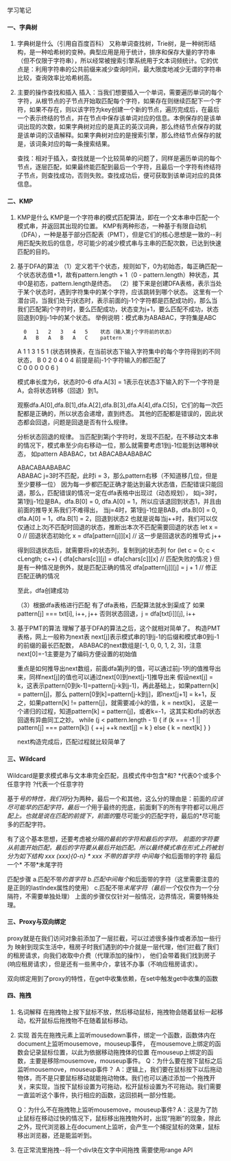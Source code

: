 学习笔记
#### 一、字典树
1. 字典树是什么（引用自百度百科）
   又称单词查找树，Trie树，是一种树形结构，是一种哈希树的变种。典型应用是用于统计，排序和保存大量的字符串（但不仅限于字符串），所以经常被搜索引擎系统用于文本词频统计。它的优点是：利用字符串的公共前缀来减少查询时间，最大限度地减少无谓的字符串比较，查询效率比哈希树高。

2. 主要的操作查找和插入
   插入：当我们想要插入一个单词，需要遍历单词的每个字符，从根节点的子节点开始取匹配每个字符，如果存在则继续匹配下一个字符，如果不存在，则以该字符为key创建一个新的节点，遍历完成后，在最后一个表示终结的节点，并在节点中保存该单词对应的信息。本例保存的是该单词出现的次数，如果字典树对应的是真正的英汉词典，那么终结节点保存的就是该单词的汉语解释。如果字典树对应的是搜索引擎，那么终结节点保存的就是，该词条对应的每一条搜索结果。

   查找：相对于插入，查找就是一个比较简单的问题了，同样是遍历单词的每个节点，逐层匹配，如果最终能匹配到最后一个字符，且最后一个字符有终结符子节点，则查找成功，否则失败。查找成功后，便可获取到该单词对应的具体信息。

#### 二、KMP
1. KMP是什么
   KMP是一个字符串的模式匹配算法，即在一个文本串中匹配一个模式串，并返回其出现的位置。
   KMP有两种形态，一种基于有限自动机（DFA），一种是基于部分匹配表（PMT），但是它们的核心思想是一致的--利用匹配失败后的信息，尽可能少的减少模式串与主串的匹配次数，已达到快速匹配的目的。

2. 基于DFA的算法
   （1）定义若干个状态，规则如下，0为初始态，每正确匹配一个状态状态值+1，故有pattern.length + 1（0 - pattern.length）种状态，其中0是初态，pattern.length是终态。
   （2）接下来是创建DFA表格，表示当处于某个状态时，遇到字符集中的某个字符，应该跳转到哪个状态。
   这里有一个潜台词，当我们处于j状态时，表示前面的j-1个字符都是匹配成功的，那么当我们匹配第j个字符时，要么匹配成功，状态变为j+1，要么匹配不成功，状态回退到0到j-1中的某个状态。
   举例说明：模式串为ABABAC，字符集是ABC

         0   1   2   3   4   5    状态（输入第j个字符前的状态）
         A   B   A   B   A   C    pattern
    A    1   1   3   1   5   1    (状态转换表，在当前状态下输入字符集中的每个字符得到的不同状态，
    B    0   2   0   4   0   4     前提是前j-1个字符输入的都匹配了  
    C    0   0   0   0   0   6    )

    模式串长度为6，状态时0-6
    dfa.A[3] = 1表示在状态3下输入的下一个字符是A，会将状态转移（回退）到1。
    
    观察dfa.A[0],dfa.B[1],dfa.A[2],dfa.B[3],dfa.A[4],dfa.C[5]，它们的每一次匹配都是正确的，所以状态会递增，直到终态。
    其他的匹配都是错误的，因此状态都会回退，问题是回退是否有什么规律。

    分析状态回退的规律。
    当匹配到第j个字符时，发现不匹配，在不移动文本串的情况下，模式串至少向右移动一位，那么就需要考虑1到j-1位能到达哪种状态，
    如pattern ABABAC，txt  ABACABAABABAC
    
    ABACABAABABAC    
    ABABAC
    j=3时不匹配，此时i = 3，那么pattern右移（不知道移几位，但是至少要移一位）
    因为每一步都匹配正确才能达到最大状态值，匹配错误只能回退，那么，匹配错误的情况一定在dfa表格中出现过（动态规划），
    如j=3时，第1到j-1位是BA，dfa.B[0] = 0, dfa.A[0] = 1，所以应该退回到状态1，并且由前面的推导关系我们不难得出，
    当j=4时，第1到j-1位是BAB，dfa.B[0] = 0, dfa.A[0] = 1，dfa.B[1] = 2，回退到状态2
    也就是说每当j++时，我们可以仅仅通过上次j不匹配时回退的状态，推断出本次不匹配需要回退的状态
    let x = 0 // 回退状态初始化
    x = dfa[pattern[j]][x] // 这一步是回退状态的推导式
    j++

    得到回退状态后，就需要将x的状态列，复制到j的状态列
    for (let c = 0; c < cLength; c++) {
        dfa[chars[c]][j] = dfa[chars[c]][x] // 匹配失败的情况
    }
    但是有一种情况是例外，就是匹配正确的情况
    dfa[pattern[j]][j] = j + 1 // 修正匹配正确的情况

    至此，dfa创建成功

    （3）根据dfa表格进行匹配
    有了dfa表格，匹配算法就水到渠成了
    如果pattern[j] === txt[i], i++, j++
    否则状态回退，j = dfa[txt[i]][j], i++

3. 基于PMT的算法
   理解了基于DFA的算法之后，这个就相对简单了。
   构造PMT表格，网上一般称为next表
   next[j]表示模式串的1到j-1的后缀和模式串0到j-1的前缀的最长匹配数，
   ABABAC的next数组是[-1, 0, 0, 1, 2, 3]，注意next[0]=-1主要是为了编码方便设置的初始值

   重点是如何推导出next数组，前面dfa第j列的值，可以通过前j-1列的值推导出来，同样next[j]的值也可以通过next[0]到next[j-1]推导出来
   假设next[j] = k，这表示pattern[0到k-1]=pattern[j-k到j-1]，再此基础上，如果pattern[k] = pattern[j]，那么
   pattern[0到k]=pattern[j-k到j]，即next[j+1] = k+1，反之，如果pattern[k] != pattern[j]，就需要减小k的值，k = next[k]，
   这是一个递归的过程，知道pattern[k] = pattern[j]，或者k=-1，这其实和dfa的状态回退有异曲同工之妙。
   while (j < pattern.length - 1) {
        if (k === -1 || pattern[j] === pattern[k]) {
            ++j
            ++k
            next[j] = k
        } else {
            k = next[k]
        }
    }

   next构造完成后，匹配过程就比较简单了

#### 三、Wildcard
Wildcard是要求模式串与文本串完全匹配，且模式传中包含*和?
*代表0个或多个任意字符
?代表一个任意字符

基于*号的特性，我们将*分为两种，最后一个和其他，这么分的理由是：前面的*应该尽可能早的匹配字符，最后一个*用于最终的兜底，前面剩下的所有字符都可以用*匹配上。也就是说在匹配的前提下，前面的*要尽可能少的匹配字符，最后的*尽可能多的匹配字符。

有了这个基本思想，还要考虑被*分隔的最前的字符和最后的字符。
前面的字符要从前面开始匹配，最后的字符要从最后开始匹配。所以最终模式串在形式上药被划分为如下结构
xxx          (*xxx){0-n}                *            xxx
不带*的首字符   中间每个*和后面带的字符       最后一个*     不带*末尾字符

匹配步骤
a.匹配不带*的首字符
b.匹配中间每个*和后面带的字符（这里需要注意的是正则的lastIndex属性的使用）
c.匹配不带*末尾字符（最后一个*仅仅作为一个分隔符，不需要单独处理）
上面的步骤仅仅针对一般情况，边界情况，需要特殊处理。


#### 三、Proxy与双向绑定
proxy就是在我们访问对象前添加了一层拦截，可以过滤很多操作或者添加一些行为
映射到现实生活中，租房子时我们遇到的中介就是一层代理，他们拦截了我们的租房请求，向我们收取中介费（代理添加的操作），
他们会带着我们找到房子(响应租房请求），但是还有一些黑中介，拿钱不办事（不响应租房请求）。

双向绑定用到了proxy的特性，在get中收集依赖，在set中触发get中收集的函数

#### 四、拖拽
1. 名词解释
   在拖拽物上按下鼠标不放，然后移动鼠标，拖拽物会随着鼠标一起移动，松开鼠标后拖拽物不在随着鼠标移动。
2. 实现
   首先在拖拽元素上监听mousedown事件，绑定一个函数，函数体内在document上监听mousemove，mouseup事件，
   在mousemove上绑定的函数会记录鼠标位置，以此为依据移动拖拽体的位置
   在mouseup上绑定的函数，主要是移除mousemove，mouseup事件。
   Q：为什么要在按下鼠标之后监听mousemove，mouseup事件？
   A：逻辑上，我们要在鼠标按下以后拖动物体，而不是只要鼠标移动就能拖动物体。我们也可以通过添加一个拖拽开关，来实现，当按下鼠标设置为可拖动，松开鼠标设置为不可拖动。我们需要一直监听这个事件，执行相应的函数，这回损耗一部分性能。

   Q：为什么不在拖拽物上监听mousemove，mouseup事件?
   A：这是为了防止鼠标在移动过快的情况下，鼠标移出拖拽物外时，出现“拖断”的现象，除此之外，现代浏览器上在document上监听，会产生一个捕捉鼠标的效果，鼠标移出浏览器，还是能监听到。

3. 在正常流里拖拽--将一个div块在文字中间拖拽
   需要使用range API
   
   